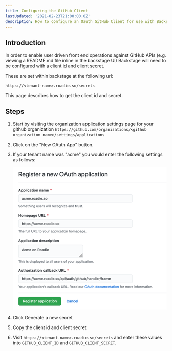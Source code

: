 ```yaml
---
title: Configuring the GitHub Client
lastUpdated: '2021-02-23T21:00:00.0Z'
description: How to configure an Oauth GitHub Client for use with Backstage.
---
```


## Introduction

In order to enable user driven front end operations against GitHub APIs (e.g. viewing a README.md file inline in the backstage UI) Backstage will need to be configured with a client id and client secret.

These are set within backstage at the following url:

```text
https://<tenant-name>.roadie.so/secrets
```

This page describes how to get the client id and secret.

## Steps

1. Start by visiting the organization application settings page for your github organization `https://github.com/organizations/<github organization name>/settings/applications`
2. Click on the "New OAuth App" button.
3. If your tenant name was "acme" you would enter the following settings as follows:

   ![GitHub oauth app configuration](./github-oauth-app.png)

4. Click Generate a new secret
5. Copy the client id and client secret
6. Visit `https://<tenant-name>.roadie.so/secrets` and enter these values into `GITHUB_CLIENT_ID` and `GITHUB_CLIENT_SECRET`.
